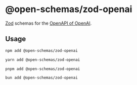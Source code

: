 # @open-schemas/zod-openai

[Zod](https://zod.dev/) schemas for the [OpenAPI of OpenAI](https://platform.openai.com/docs/api-reference).

## Usage

```bash
npm add @open-schemas/zod-openai
```

```bash
yarn add @open-schemas/zod-openai
```

```bash
pnpm add @open-schemas/zod-openai
```

```bash
bun add @open-schemas/zod-openai
```
